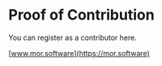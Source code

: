 # Proof of Contribution

You can register as a contributor here.

[www.mor.software](https://mor.software)

